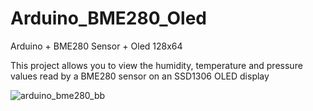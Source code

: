 # Arduino_BME280_Oled
Arduino + BME280 Sensor + Oled 128x64

This project allows you to view the humidity, temperature and pressure values ​​read by a BME280 sensor on an SSD1306 OLED display

![arduino_bme280_bb](https://github.com/user-attachments/assets/2a9d04c5-f900-4c05-9c79-a4b6b069191f)

